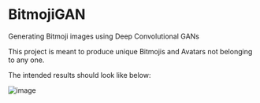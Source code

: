 # BitmojiGAN
Generating Bitmoji images using Deep Convolutional GANs

This project is meant to produce unique Bitmojis and Avatars not belonging to any one.

The intended results should look like below:

![image](https://github.com/saikolasani/BitmojiGAN/assets/92129478/8eee776d-3221-472a-abdc-865984e179bf)
